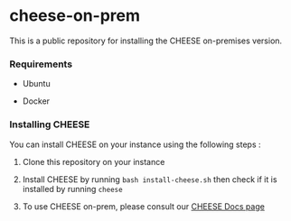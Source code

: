 # cheese-on-prem

This is a public repository for installing the CHEESE on-premises version.

### Requirements

- Ubuntu

- Docker

### Installing CHEESE

You can install CHEESE on your instance using the following steps :

1. Clone this repository on your instance

2. Install CHEESE by running `bash install-cheese.sh` then check if it is installed by running `cheese`

3. To use CHEESE on-prem, please consult our [CHEESE Docs page](https://cheese-docs.deepmedchem.com/on-prem-installation/#how-to-install-cheese)
